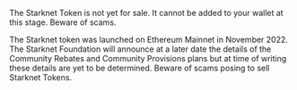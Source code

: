 The Starknet Token is not yet for sale. It cannot be added to your wallet at this stage. Beware of scams.

The Starknet token was launched on Ethereum Mainnet in November 2022. The Starknet Foundation will announce at a later date the details of the Community Rebates and Community Provisions plans but at time of writing these details are yet to be determined. Beware of scams posing to sell Starknet Tokens.